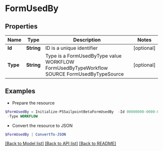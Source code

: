 # FormUsedBy
## Properties

Name | Type | Description | Notes
------------ | ------------- | ------------- | -------------
**Id** | **String** | ID is a unique identifier | [optional] 
**Type** | **String** | Type is a FormUsedByType value WORKFLOW FormUsedByTypeWorkflow SOURCE FormUsedByTypeSource | [optional] 

## Examples

- Prepare the resource
```powershell
$FormUsedBy = Initialize-PSSailpointBetaFormUsedBy  -Id 00000000-0000-0000-0000-000000000000 `
 -Type WORKFLOW
```

- Convert the resource to JSON
```powershell
$FormUsedBy | ConvertTo-JSON
```

[[Back to Model list]](../README.md#documentation-for-models) [[Back to API list]](../README.md#documentation-for-api-endpoints) [[Back to README]](../README.md)

